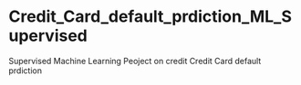# Credit_Card_default_prdiction_ML_Supervised
Supervised Machine Learning Peoject on credit Credit Card default prdiction
